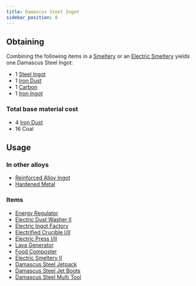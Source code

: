 ```yaml
---
title: Damascus Steel Ingot
sidebar_position: 8
---
```


## Obtaining

Combining the following items in a [Smeltery](Smeltery) or an [Electric Smeltery](Electric-Smeltery) yields one Damascus Steel Ingot:

* 1 [Steel Ingot](Steel-Ingot)
* 1 [Iron Dust](Iron-Dust)
* 1 [Carbon](Carbon)
* 1 [Iron Ingot](Iron-Ingot)

### Total base material cost

* 4 [Iron Dust](Iron-Dust)
* 16 Coal

## Usage

### In other alloys

* [Reinforced Alloy Ingot](Reinforced-Alloy-Ingot)
* [Hardened Metal](Hardened-Metal)

### Items

* [Energy Regulator](Energy-Regulator)
* [Electric Dust Washer II](Electric-Dust-Washer)
* [Electric Ingot Factory](Electric-Ingot-Factory)
* [Electrified Crucible I/II](Electrified-Crucible)
* [Electric Press I/II](Electric-Press)
* [Lava Generator](Lava-Generator)
* [Food Composter](Food-Composter)
* [Electric Smeltery II](Electric-Smeltery)
* [Damascus Steel Jetpack](Jetpacks)
* [Damascus Steel Jet Boots](Jet-Boots)
* [Damascus Steel Multi Tool](Multi-Tools)
